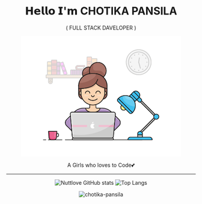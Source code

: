 <h1 align="center">𝗛𝗲𝗹𝗹𝗼 𝗜'𝗺 CHOTIKA PANSILA</h1>
<p align="center">( FULL STACK DAVELOPER )</p>
<p align="center"><img align="center" alt="Coder GIF" height=320 src="https://github.com/nuttylove/nuttylove/blob/master/coders.gif?raw=true"/></p>
<p align="center">A Girls who loves to Code💕</p>
<p align="center">
</p>
<hr/>
<p align="center">
  <img title="github stats" alt="Nuttlove GitHub stats" width="43%" height=180 src="https://github-readme-stats.vercel.app/api?username=nuttylove&show_icons=true&theme=react&include_all_commits=true&count_private=true&layout=compact&line_height=28">
  <img title="github stats" width="43%" height=180 alt="Top Langs" src="https://github-readme-stats.vercel.app/api/top-langs/?username=nuttylove&langs_count=10&layout=compact&theme=react">
</p> 
<p align="center">
  <img src="https://github-readme-streak-stats.herokuapp.com/?user=nuttylove&theme=react" width="45%" alt="chotika-pansila" />
</p>
